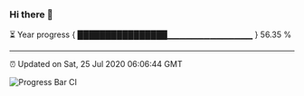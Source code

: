 ### Hi there 👋

⏳ Year progress { ████████████████▁▁▁▁▁▁▁▁▁▁▁▁▁▁ } 56.35 %

---

⏰ Updated on Sat, 25 Jul 2020 06:06:44 GMT

![Progress Bar CI](https://github.com/liununu/liununu/workflows/Progress%20Bar%20CI/badge.svg)

